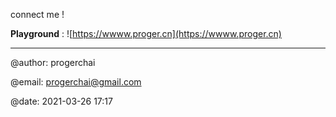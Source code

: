 connect me !

**Playground** : ![https://wwww.proger.cn](https://wwww.proger.cn)

---

@author: progerchai

@email: progerchai@gmail.com

@date: 2021-03-26 17:17
